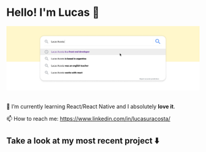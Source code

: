 # Hello! I'm Lucas :wave: #

![Lucas Acosta's banner](https://github.com/lucasacostaa/lucasacostaa/raw/main/assets/header-banner-2.png)⠀


🌱 I’m currently learning React/React Native and I absolutely **love it**.

📫 How to reach me: https://www.linkedin.com/in/lucasuracosta/

## Take a look at my most recent project :arrow_down:

<!---
lucasacostaa/lucasacostaa is a ✨ special ✨ repository because its `README.md` (this file) appears on your GitHub profile.
You can click the Preview link to take a look at your changes.
--->
